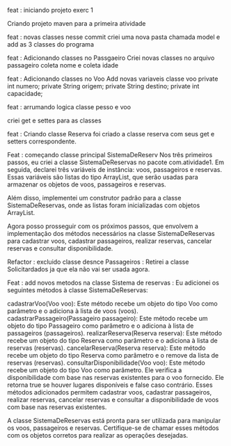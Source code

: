 feat : iniciando projeto exerc 1

Criando projeto maven para a primeira atividade

feat : novas classes
nesse commit criei uma nova pasta chamada model e add as 3 classes do programa

feat : Adicionando classes no Passgaeiro
Criei novas classes no arquivo passageiro coleta nome e coleta idade

feat : Adicionando classes no Voo
Add novas  variaveis classe voo
    private int numero;
    private String origem;
    private String destino;
    private int capacidade;

feat : arrumando logica classe pesso e voo

criei get e settes para as classes



feat : Criando classe Reserva
foi criado a classe reserva com seus get e setters correspondente.


Feat : começando classe principal SistemaDeReserv
Nos três primeiros passos, eu criei a classe SistemaDeReservas no pacote com.atividade1. Em seguida, declarei três variáveis de instância: voos, passageiros e reservas. Essas variáveis são listas do tipo ArrayList, que serão usadas para armazenar os objetos de voos, passageiros e reservas.

Além disso, implementei um construtor padrão para a classe SistemaDeReservas, onde as listas foram inicializadas com objetos ArrayList.

Agora posso prosseguir com os próximos passos, que envolvem a implementação dos métodos necessários na classe SistemaDeReservas para cadastrar voos, cadastrar passageiros, realizar reservas, cancelar reservas e consultar disponibilidade.

Refactor : excluido classe desnce Passageiros :
Retirei a classe Solicitardados ja que ela não vai ser usada agora.


Feat : add novos metodos na classe Sistema de reservas :
Eu adicionei os seguintes métodos à classe SistemaDeReservas:

cadastrarVoo(Voo voo): Este método recebe um objeto do tipo Voo como parâmetro e o adiciona à lista de voos (voos).
cadastrarPassageiro(Passageiro passageiro): Este método recebe um objeto do tipo Passageiro como parâmetro e o adiciona à lista de passageiros (passageiros).
realizarReserva(Reserva reserva): Este método recebe um objeto do tipo Reserva como parâmetro e o adiciona à lista de reservas (reservas).
cancelarReserva(Reserva reserva): Este método recebe um objeto do tipo Reserva como parâmetro e o remove da lista de reservas (reservas).
consultarDisponibilidade(Voo voo): Este método recebe um objeto do tipo Voo como parâmetro. Ele verifica a disponibilidade com base nas reservas existentes para o voo fornecido. Ele retorna true se houver lugares disponíveis e false caso contrário.
Esses métodos adicionados permitem cadastrar voos, cadastrar passageiros, realizar reservas, cancelar reservas e consultar a disponibilidade de voos com base nas reservas existentes.

A classe SistemaDeReservas está pronta para ser utilizada para manipular os voos, passageiros e reservas. Certifique-se de chamar esses métodos com os objetos corretos para realizar as operações desejadas.
